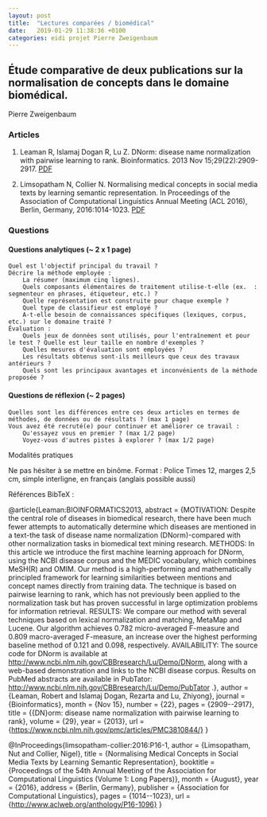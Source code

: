 ```yaml
---
layout: post
title:  "Lectures comparées / biomédical"
date:   2019-01-29 11:38:36 +0100
categories: eidi projet Pierre Zweigenbaum
---
```


## Étude comparative de deux publications sur la normalisation de concepts dans le domaine biomédical.

Pierre Zweigenbaum

### Articles

1. Leaman R, Islamaj Dogan R, Lu Z. DNorm: disease name normalization with pairwise learning to rank. Bioinformatics. 2013 Nov 15;29(22):2909-2917. [PDF](https://www.ncbi.nlm.nih.gov/pmc/articles/PMC3810844/)

2. Limsopatham N, Collier N. Normalising medical concepts in social media texts by learning semantic representation. In Proceedings of the Association of Computational Linguistics Annual Meeting (ACL 2016), Berlin, Germany, 2016:1014-1023. [PDF](http://www.aclweb.org/anthology/P16-1096})


### Questions
#### Questions analytiques (~ 2 x 1 page)

    Quel est l'objectif principal du travail ?
    Décrire la méthode employée :
        La résumer (maximum cinq lignes).
        Quels composants élémentaires de traitement utilise-t-elle (ex.  : segmenteur en phrases, étiqueteur, etc.) ?
        Quelle représentation est construite pour chaque exemple ?
        Quel type de classifieur est employé ?
        A-t-elle besoin de connaissances spécifiques (lexiques, corpus, etc.) sur le domaine traité ?
    Évaluation :
        Quels jeux de données sont utilisés, pour l'entraînement et pour le test ? Quelle est leur taille en nombre d'exemples ?
        Quelles mesures d'évaluation sont employées ?
        Les résultats obtenus sont-ils meilleurs que ceux des travaux antérieurs ?
        Quels sont les principaux avantages et inconvénients de la méthode proposée ?


#### Questions de réflexion (~ 2 pages)

    Quelles sont les différences entre ces deux articles en termes de méthodes, de données ou de résultats ? (max 1 page)
    Vous avez été recruté(e) pour continuer et améliorer ce travail :
        Qu'essayez vous en premier ? (max 1/2 page)
        Voyez-vous d'autres pistes à explorer ? (max 1/2 page)

Modalités pratiques

Ne pas hésiter à se mettre en binôme.
Format :
    Police Times 12, marges 2,5 cm, simple interligne, en français (anglais possible aussi)



Références BibTeX :

@article{Leaman:BIOINFORMATICS2013,
abstract = {MOTIVATION: Despite
the central role of diseases in biomedical research, there have been
much fewer attempts to automatically determine which diseases are
mentioned in a text-the task of disease name normalization
(DNorm)-compared with other normalization tasks in biomedical text
mining research. METHODS: In this article we introduce the first
machine learning approach for DNorm, using the NCBI disease corpus and
the MEDIC vocabulary, which combines MeSH(R) and OMIM.  Our method is
a high-performing and mathematically principled framework for learning
similarities between mentions and concept names directly from training
data. The technique is based on pairwise learning to rank, which has
not previously been applied to the normalization task but has proven
successful in large optimization problems for information
retrieval. RESULTS: We compare our method with several techniques
based on lexical normalization and matching, MetaMap and Lucene. Our
algorithm achieves 0.782 micro-averaged F-measure and 0.809
macro-averaged F-measure, an increase over the highest performing
baseline method of 0.121 and 0.098, respectively. AVAILABILITY: The
source code for DNorm is available at
http://www.ncbi.nlm.nih.gov/CBBresearch/Lu/Demo/DNorm, along with a
web-based demonstration and links to the NCBI disease corpus. Results
on PubMed abstracts are available in PubTator: http://www.ncbi.nlm.nih.gov/CBBresearch/Lu/Demo/PubTator .},
 author         = {Leaman, Robert and Islamaj Dogan, Rezarta and Lu, Zhiyong},
  journal        = {Bioinformatics},
  month          = {Nov 15},
  number         = {22},
  pages          = {2909--2917},
  title          = {{DN}orm: disease name normalization with pairwise learning to rank},
  volume         = {29},
  year           = {2013},
  url       = {https://www.ncbi.nlm.nih.gov/pmc/articles/PMC3810844/}
}

@InProceedings{limsopatham-collier:2016:P16-1,
  author    = {Limsopatham, Nut  and  Collier, Nigel},
  title     = {Normalising Medical Concepts in Social Media Texts by Learning Semantic Representation},
  booktitle = {Proceedings of the 54th Annual Meeting of the Association for Computational Linguistics (Volume 1: Long Papers)},
  month     = {August},
  year      = {2016},
  address   = {Berlin, Germany},
  publisher = {Association for Computational Linguistics},
  pages     = {1014--1023},
  url       = {http://www.aclweb.org/anthology/P16-1096}
}


